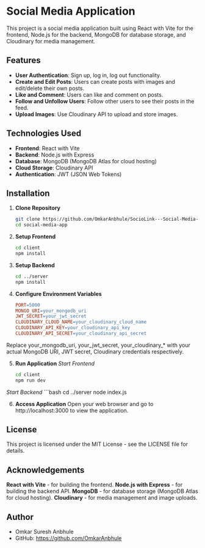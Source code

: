 # Social Media Application

This project is a social media application built using React with Vite for the frontend, Node.js for the backend, MongoDB for database storage, and Cloudinary for media management.

## Features

- **User Authentication**: Sign up, log in, log out functionality.
- **Create and Edit Posts**: Users can create posts with images and edit/delete their own posts.
- **Like and Comment**: Users can like and comment on posts.
- **Follow and Unfollow Users**: Follow other users to see their posts in the feed.
- **Upload Images**: Use Cloudinary API to upload and store images.

## Technologies Used

- **Frontend**: React with Vite
- **Backend**: Node.js with Express
- **Database**: MongoDB (MongoDB Atlas for cloud hosting)
- **Cloud Storage**: Cloudinary API
- **Authentication**: JWT (JSON Web Tokens)

## Installation

1. **Clone Repository**

   ```bash
   git clone https://github.com/OmkarAnbhule/SocioLink---Social-Media-Application.git
   cd social-media-app
2. **Setup Frontend**
   ```bash
   cd client
   npm install

3. **Setup Backend**
   ```bash
   cd ../server
   npm install
   
4. **Configure Environment Variables**
   ```makefile
   PORT=5000
   MONGO_URI=your_mongodb_uri
   JWT_SECRET=your_jwt_secret
   CLOUDINARY_CLOUD_NAME=your_cloudinary_cloud_name
   CLOUDINARY_API_KEY=your_cloudinary_api_key
   CLOUDINARY_API_SECRET=your_cloudinary_api_secret
Replace your_mongodb_uri, your_jwt_secret, your_cloudinary_* with your actual MongoDB URI, JWT secret, Cloudinary credentials respectively.

5. **Run Application**
   *Start Frontend*
      ```bash
      cd client
      npm run dev
  
  *Start Backend*
    ```bash
    cd ../server
    node index.js

6. **Access Application**
  Open your web browser and go to http://localhost:3000 to view the application.

## License
  This project is licensed under the MIT License - see the LICENSE file for details.

## Acknowledgements
**React with Vite** - for building the frontend.
**Node.js with Express** - for building the backend API.
**MongoDB** - for database storage (MongoDB Atlas for cloud hosting).
**Cloudinary** - for media management and image uploads.
## Author
 - Omkar Suresh Anbhule
 - GitHub: https://github.com/OmkarAnbhule
   
